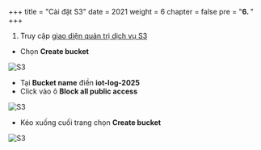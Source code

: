 +++
title = "Cài đặt S3"
date = 2021
weight = 6
chapter = false
pre = "<b>6. </b>"
+++

1. Truy cập [giao diện quản trị dịch vụ S3](https://console.aws.amazon.com/s3/home)
  + Chọn **Create bucket**

![S3](/images/6.S3/create1.jpg)

  + Tại **Bucket name** điền **iot-log-2025**
  + Click vào ô **Block all public access**

  ![S3](/images/6.S3/create3.jpg)

  + Kéo xuống cuối trang chọn **Create bucket**

  ![S3](/images/6.S3/create2.jpg)